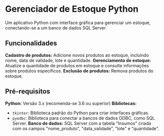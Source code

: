 # Gerenciador de Estoque Python

Um aplicativo Python com interface gráfica para gerenciar um estoque, conectando-se a um banco de dados SQL Server.

## Funcionalidades
**Cadastro de produtos:** Adicione novos produtos ao estoque, incluindo nome, data de validade, lote e quantidade.
**Gerenciamento de estoque:** Atualize a quantidade de produtos em estoque e consulte informações sobre produtos específicos.
**Exclusão de produtos:** Remova produtos do estoque.

## Pré-requisitos
**Python:** Versão 3.x (recomenda-se 3.6 ou superior)
**Bibliotecas:**
  * `tkinter`: Biblioteca padrão do Python para criar interfaces gráficas.
  * `pyodbc`: Biblioteca para conectar a bancos de dados ODBC, como SQL Server.
  **Banco de dados:** SQL Server com a tabela "Insumos" criada com os campos "nome_produto", "data_validade", "lote" e "quantidade".
 
